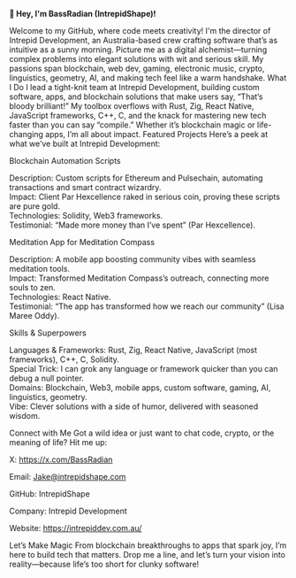 **👋 Hey, I'm BassRadian (IntrepidShape)!**

Welcome to my GitHub, where code meets creativity! I'm the director of Intrepid Development, an Australia-based crew crafting software that’s as intuitive as a sunny morning. Picture me as a digital alchemist—turning complex problems into elegant solutions with wit and serious skill. My passions span blockchain, web dev, gaming, electronic music, crypto, linguistics, geometry, AI, and making tech feel like a warm handshake.
What I Do
I lead a tight-knit team at Intrepid Development, building custom software, apps, and blockchain solutions that make users say, “That’s bloody brilliant!” My toolbox overflows with Rust, Zig, React Native, JavaScript frameworks, C++, C, and the knack for mastering new tech faster than you can say “compile.” Whether it’s blockchain magic or life-changing apps, I’m all about impact.
Featured Projects
Here’s a peek at what we’ve built at Intrepid Development:

Blockchain Automation Scripts  

Description: Custom scripts for Ethereum and Pulsechain, automating transactions and smart contract wizardry.  
Impact: Client Par Hexcellence raked in serious coin, proving these scripts are pure gold.  
Technologies: Solidity, Web3 frameworks.  
Testimonial: “Made more money than I’ve spent” (Par Hexcellence).


Meditation App for Meditation Compass  

Description: A mobile app boosting community vibes with seamless meditation tools.  
Impact: Transformed Meditation Compass’s outreach, connecting more souls to zen.  
Technologies: React Native.  
Testimonial: “The app has transformed how we reach our community” (Lisa Maree Oddy).

Skills & Superpowers

Languages & Frameworks: Rust, Zig, React Native, JavaScript (most frameworks), C++, C, Solidity.  
Special Trick: I can grok any language or framework quicker than you can debug a null pointer.  
Domains: Blockchain, Web3, mobile apps, custom software, gaming, AI, linguistics, geometry.  
Vibe: Clever solutions with a side of humor, delivered with seasoned wisdom.

Connect with Me
Got a wild idea or just want to chat code, crypto, or the meaning of life? Hit me up:  

X: https://x.com/BassRadian

Email: Jake@intrepidshape.com

GitHub: IntrepidShape

Company: Intrepid Development

Website: https://intrepiddev.com.au/

Let’s Make Magic
From blockchain breakthroughs to apps that spark joy, I’m here to build tech that matters. Drop me a line, and let’s turn your vision into reality—because life’s too short for clunky software!

